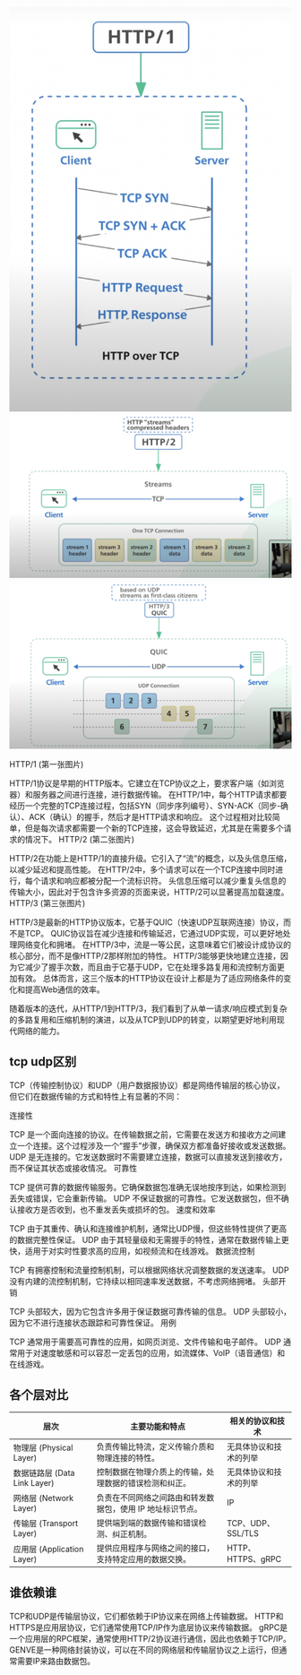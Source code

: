 ![Image description](https://github.com/yzyolala/OOD/blob/main/images/Screenshot%202023-11-22%20at%2010.04.10.png?raw=true)
![Image description](https://github.com/yzyolala/OOD/blob/main/images/Screenshot%202023-11-22%20at%2010.04.35.png?raw=true)
![Image description](https://github.com/yzyolala/OOD/blob/main/images/Screenshot%202023-11-22%20at%2010.04.49.png?raw=true)

HTTP/1 (第一张图片)

HTTP/1协议是早期的HTTP版本。它建立在TCP协议之上，要求客户端（如浏览器）和服务器之间进行连接，进行数据传输。
在HTTP/1中，每个HTTP请求都要经历一个完整的TCP连接过程，包括SYN（同步序列编号）、SYN-ACK（同步-确认）、ACK（确认）的握手，然后才是HTTP请求和响应。
这个过程相对比较简单，但是每次请求都需要一个新的TCP连接，这会导致延迟，尤其是在需要多个请求的情况下。
HTTP/2 (第二张图片)

HTTP/2在功能上是HTTP/1的直接升级。它引入了“流”的概念，以及头信息压缩，以减少延迟和提高性能。
在HTTP/2中，多个请求可以在一个TCP连接中同时进行，每个请求和响应都被分配一个流标识符。
头信息压缩可以减少重复头信息的传输大小，因此对于包含许多资源的页面来说，HTTP/2可以显著提高加载速度。
HTTP/3 (第三张图片)

HTTP/3是最新的HTTP协议版本，它基于QUIC（快速UDP互联网连接）协议，而不是TCP。
QUIC协议旨在减少连接和传输延迟，它通过UDP实现，可以更好地处理网络变化和拥堵。
在HTTP/3中，流是一等公民，这意味着它们被设计成协议的核心部分，而不是像HTTP/2那样附加的特性。
HTTP/3能够更快地建立连接，因为它减少了握手次数，而且由于它基于UDP，它在处理多路复用和流控制方面更加有效。
总体而言，这三个版本的HTTP协议在设计上都是为了适应网络条件的变化和提高Web通信的效率。

随着版本的迭代，从HTTP/1到HTTP/3，我们看到了从单一请求/响应模式到复杂的多路复用和压缩机制的演进，以及从TCP到UDP的转变，以期望更好地利用现代网络的能力。

## tcp udp区别

TCP（传输控制协议）和UDP（用户数据报协议）都是网络传输层的核心协议，但它们在数据传输的方式和特性上有显著的不同：

连接性

TCP 是一个面向连接的协议。在传输数据之前，它需要在发送方和接收方之间建立一个连接。这个过程涉及一个“握手”步骤，确保双方都准备好接收或发送数据。
UDP 是无连接的。它发送数据时不需要建立连接，数据可以直接发送到接收方，而不保证其状态或接收情况。
可靠性

TCP 提供可靠的数据传输服务。它确保数据包准确无误地按序到达，如果检测到丢失或错误，它会重新传输。
UDP 不保证数据的可靠性。它发送数据包，但不确认接收方是否收到，也不重发丢失或损坏的包。
速度和效率

TCP 由于其重传、确认和连接维护机制，通常比UDP慢，但这些特性提供了更高的数据完整性保证。
UDP 由于其轻量级和无需握手的特性，通常在数据传输上更快，适用于对实时性要求高的应用，如视频流和在线游戏。
数据流控制

TCP 有拥塞控制和流量控制机制，可以根据网络状况调整数据的发送速率。
UDP 没有内建的流控制机制，它持续以相同速率发送数据，不考虑网络拥堵。
头部开销

TCP 头部较大，因为它包含许多用于保证数据可靠传输的信息。
UDP 头部较小，因为它不进行连接状态跟踪和可靠性保证。
用例

TCP 通常用于需要高可靠性的应用，如网页浏览、文件传输和电子邮件。
UDP 通常用于对速度敏感和可以容忍一定丢包的应用，如流媒体、VoIP（语音通信）和在线游戏。

## 各个层对比

| 层次           | 主要功能和特点                                     | 相关的协议和技术               |
|----------------|----------------------------------------------------|--------------------------------|
| 物理层 (Physical Layer)     | 负责传输比特流，定义传输介质和物理连接的特性。      | 无具体协议和技术的列举         |
| 数据链路层 (Data Link Layer) | 控制数据在物理介质上的传输，处理数据的错误检测和纠正。 | 无具体协议和技术的列举         |
| 网络层 (Network Layer)     | 负责在不同网络之间路由和转发数据包，使用 IP 地址标识节点。 | IP                             |
| 传输层 (Transport Layer)   | 提供端到端的数据传输和错误检测、纠正机制。         | TCP、UDP、SSL/TLS             |
| 应用层 (Application Layer) | 提供应用程序与网络之间的接口，支持特定应用的数据交换。 | HTTP、HTTPS、gRPC             |

## 谁依赖谁

TCP和UDP是传输层协议，它们都依赖于IP协议来在网络上传输数据。
HTTP和HTTPS是应用层协议，它们通常使用TCP/IP作为底层协议来传输数据。
gRPC是一个应用层的RPC框架，通常使用HTTP/2协议进行通信，因此也依赖于TCP/IP。
GENVE是一种网络封装协议，可以在不同的网络层和传输层协议之上运行，但通常需要IP来路由数据包。

